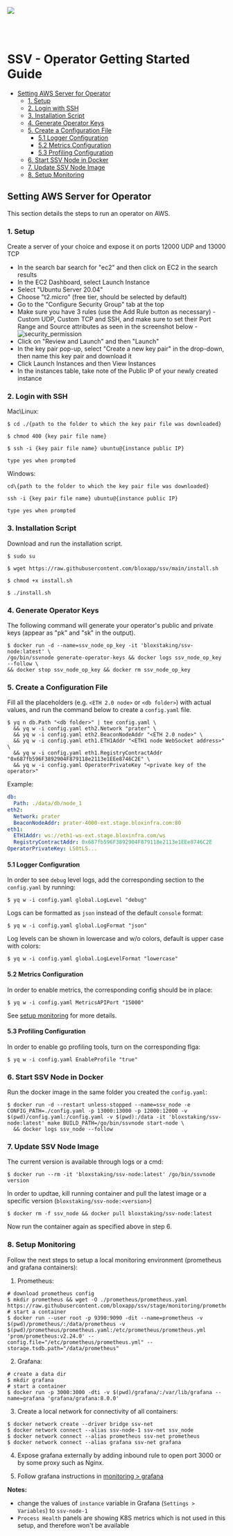[<img src="./resources/bloxstaking_header_image.png" >](https://www.bloxstaking.com/)

<br>
<br>

# SSV - Operator Getting Started Guide

* [Setting AWS Server for Operator](#setting-aws-server-for-operator)
  + [1. Setup](#1-setup)
  + [2. Login with SSH](#2-login-with-ssh)
  + [3. Installation Script](#3-installation-script)
  + [4. Generate Operator Keys](#4-generate-operator-keys)
  + [5. Create a Configuration File](#5-create-a-configuration-file)
    - [5.1 Logger Configuration](#51-logger-configuration)
    - [5.2 Metrics Configuration](#52-metrics-configuration)
    - [5.3 Profiling Configuration](#53-profiling-configuration)
  + [6. Start SSV Node in Docker](#6-start-ssv-node-in-docker)
  + [7. Update SSV Node Image](#7-update-ssv-node-image)
  + [8. Setup Monitoring](#8-setup-monitoring)

## Setting AWS Server for Operator

This section details the steps to run an operator on AWS.

### 1. Setup

Create a server of your choice and expose it on ports 12000 UDP and 13000 TCP
- In the search bar search for "ec2" and then click on EC2 in the search results
- In the EC2 Dashboard, select Launch Instance
- Select "Ubuntu Server 20.04"
- Choose "t2.micro" (free tier, should be selected by default)
- Go to the "Configure Security Group" tab at the top
- Make sure you have 3 rules (use the Add Rule button as necessary) - Custom UDP, Custom TCP and SSH, and make sure to set their Port Range and Source attributes as seen in the screenshot below -
![security_permission](./resources/security_permission.png)
- Click on "Review and Launch" and then "Launch"
- In the key pair pop-up, select "Create a new key pair" in the drop-down, then name this key pair and download it
- Click Launch Instances and then View Instances
- In the instances table, take note of the Public IP of your newly created instance

### 2. Login with SSH

Mac\Linux:

```
$ cd ./{path to the folder to which the key pair file was downloaded}

$ chmod 400 {key pair file name}

$ ssh -i {key pair file name} ubuntu@{instance public IP}

type yes when prompted
```

Windows:
```
cd\{path to the folder to which the key pair file was downloaded}

ssh -i {key pair file name} ubuntu@{instance public IP}

type yes when prompted
```

### 3. Installation Script

Download and run the installation script.

```
$ sudo su

$ wget https://raw.githubusercontent.com/bloxapp/ssv/main/install.sh

$ chmod +x install.sh

$ ./install.sh
```

### 4. Generate Operator Keys

The following command will generate your operator's public and private keys (appear as "pk" and "sk" in the output). 

```
$ docker run -d --name=ssv_node_op_key -it 'bloxstaking/ssv-node:latest' \
/go/bin/ssvnode generate-operator-keys && docker logs ssv_node_op_key --follow \
&& docker stop ssv_node_op_key && docker rm ssv_node_op_key
```

### 5. Create a Configuration File

Fill all the placeholders (e.g. `<ETH 2.0 node>` or `<db folder>`) with actual values,
and run the command below to create a `config.yaml` file.


```
$ yq n db.Path "<db folder>" | tee config.yaml \
  && yq w -i config.yaml eth2.Network "prater" \
  && yq w -i config.yaml eth2.BeaconNodeAddr "<ETH 2.0 node>" \
  && yq w -i config.yaml eth1.ETH1Addr "<ETH1 node WebSocket address>" \
  && yq w -i config.yaml eth1.RegistryContractAddr "0x687fb596F3892904F879118e2113e1EEe8746C2E" \
  && yq w -i config.yaml OperatorPrivateKey "<private key of the operator>"
```

Example:

```yaml
db:
  Path: ./data/db/node_1
eth2:
  Network: prater
  BeaconNodeAddr: prater-4000-ext.stage.bloxinfra.com:80
eth1:
  ETH1Addr: ws://eth1-ws-ext.stage.bloxinfra.com/ws
  RegistryContractAddr: 0x687fb596F3892904F879118e2113e1EEe8746C2E
OperatorPrivateKey: LS0tLS...
```

  #### 5.1 Logger Configuration

  In order to see `debug` level logs, add the corresponding section to the `config.yaml` by running:

  ```
  $ yq w -i config.yaml global.LogLevel "debug"
  ```

  Logs can be formatted as `json` instead of the default `console` format:

  ```
  $ yq w -i config.yaml global.LogFormat "json"
  ```

  Log levels can be shown in lowercase and w/o colors, default is upper case with colors:

  ```
  $ yq w -i config.yaml global.LogLevelFormat "lowercase"
  ```

  #### 5.2 Metrics Configuration

  In order to enable metrics, the corresponding config should be in place:

  ```
  $ yq w -i config.yaml MetricsAPIPort "15000"
  ```

  See [setup monitoring](#8-setup-monitoring) for more details.

  #### 5.3 Profiling Configuration

  In order to enable go profiling tools, turn on the corresponding flga:

  ```
  $ yq w -i config.yaml EnableProfile "true"
  ```

### 6. Start SSV Node in Docker

Run the docker image in the same folder you created the `config.yaml`:

```shell
$ docker run -d --restart unless-stopped --name=ssv_node -e CONFIG_PATH=./config.yaml -p 13000:13000 -p 12000:12000 -v $(pwd)/config.yaml:/config.yaml -v $(pwd):/data -it 'bloxstaking/ssv-node:latest' make BUILD_PATH=/go/bin/ssvnode start-node \
  && docker logs ssv_node --follow
```

### 7. Update SSV Node Image

The current version is available through logs or a cmd:
```shell
$ docker run --rm -it 'bloxstaking/ssv-node:latest' /go/bin/ssvnode version
```

In order to updtae, kill running container and pull the latest image or a specific version (`bloxstaking/ssv-node:<version>`)
```shell
$ docker rm -f ssv_node && docker pull bloxstaking/ssv-node:latest
```

Now run the container again as specified above in step 6.

### 8. Setup Monitoring

Follow the next steps to setup a local monitoring environment (prometheus and grafana containers):

1. Prometheus:
```shell
# download prometheus config
$ mkdir prometheus && wget -O ./prometheus/prometheus.yaml https://raw.githubusercontent.com/bloxapp/ssv/stage/monitoring/prometheus/prometheus.yaml
# start a container
$ docker run --user root -p 9390:9090 -dit --name=prometheus -v $(pwd)/prometheus/:/data/prometheus -v $(pwd)/prometheus/prometheus.yaml:/etc/prometheus/prometheus.yml 'prom/prometheus:v2.24.0' --config.file="/etc/prometheus/prometheus.yml" --storage.tsdb.path="/data/prometheus"
```

2. Grafana:
```shell
# create a data dir
$ mkdir grafana
# start a container
$ docker run -p 3000:3000 -dti -v $(pwd)/grafana/:/var/lib/grafana --name=grafana 'grafana/grafana:8.0.0'
```

3. Create a local network for connectivity of all containers:
```shell
$ docker network create --driver bridge ssv-net
$ docker network connect --alias ssv-node-1 ssv-net ssv_node
$ docker network connect --alias prometheus ssv-net prometheus
$ docker network connect --alias grafana ssv-net grafana
```

4. Expose grafana externally by adding inbound rule to open port 3000 or by some proxy such as Nginx.

5. Follow grafana instructions in [monitoring > grafana](../monitoring/README.md#grafana)

**Notes:**
* change the values of `instance` variable in Grafana (`Settings > Variables`) to `ssv-node-1`
* `Process Health` panels are showing K8S metrics which is not used in this setup, and therefore won't be available